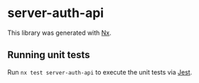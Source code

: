 # server-auth-api

This library was generated with [Nx](https://nx.dev).

## Running unit tests

Run `nx test server-auth-api` to execute the unit tests via [Jest](https://jestjs.io).
